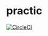 # practic

[![CircleCI](https://circleci.com/gh/elena0106/practic/tree/master.svg?style=svg)](https://circleci.com/gh/elena0106/practic/tree/master)
